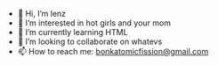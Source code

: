 - 👋 Hi, I’m lenz
- 👀 I’m interested in hot girls and your mom
- 🌱 I’m currently learning HTML
- 💞️ I’m looking to collaborate on whatevs
- 📫 How to reach me: bonkatomicfission@gmail.com

<!---
atomicfissi0n/atomicfissi0n is a ✨ special ✨ repository because its `README.md` (this file) appears on your GitHub profile.
You can click the Preview link to take a look at your changes.
--->

